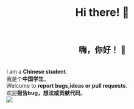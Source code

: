 <h1 align="center"> Hi there! 👋</h1><br>
<h2 align="center"> 嗨，你好！ 👋</h2><br>
I am a <strong>Chinese student</strong>.<br>
我是个<strong>中国学生</strong>。<br>
Welcome to <strong>report bugs,ideas or pull requests</strong>.<br>
欢迎<strong>报告bug，想法或贡献代码</strong>。<br>
<img src="https://github-readme-stats.vercel.app/api?username=xclala&show_icons=true&count_private=true">



